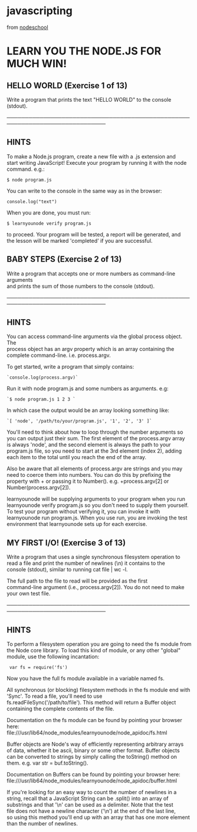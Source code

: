 # javascripting

from [nodeschool](https://nodeschool.io/index.html)

# LEARN YOU THE NODE.JS FOR MUCH WIN!  

## HELLO WORLD (Exercise 1 of 13)  

Write a program that prints the text "HELLO WORLD" to the console  
(stdout).  

─────────────────────────────────────────────────────────────────────────────  

## HINTS  

To make a Node.js program, create a new file with a .js extension and  
start writing JavaScript! Execute your program by running it with the node  
command. e.g.:  

  `$ node program.js`  

You can write to the console in the same way as in the browser:  

  `console.log("text")`

When you are done, you must run:  

  `$ learnyounode verify program.js`  

to proceed. Your program will be tested, a report will be generated, and  
the lesson will be marked 'completed' if you are successful.  


## BABY STEPS (Exercise 2 of 13)  

 Write a program that accepts one or more numbers as command-line arguments  
 and prints the sum of those numbers to the console (stdout).  

─────────────────────────────────────────────────────────────────────────────  

## HINTS  

 You can access command-line arguments via the global process object. The  
 process object has an argv property which is an array containing the  
 complete command-line. i.e. process.argv.  

 To get started, write a program that simply contains:  

    `console.log(process.argv)`

 Run it with node program.js and some numbers as arguments. e.g:  

    `$ node program.js 1 2 3 `

 In which case the output would be an array looking something like:  

    `[ 'node', '/path/to/your/program.js', '1', '2', '3' ]`  

 You'll need to think about how to loop through the number arguments so  
 you can output just their sum. The first element of the process.argv array  
 is always 'node', and the second element is always the path to your  
 program.js file, so you need to start at the 3rd element (index 2), adding  
 each item to the total until you reach the end of the array.  

 Also be aware that all elements of process.argv are strings and you may  
 need to coerce them into numbers. You can do this by prefixing the  
 property with + or passing it to Number(). e.g. +process.argv[2] or  
 Number(process.argv[2]).  

 learnyounode will be supplying arguments to your program when you run  
 learnyounode verify program.js so you don't need to supply them yourself.  
 To test your program without verifying it, you can invoke it with  
 learnyounode run program.js. When you use run, you are invoking the test  
 environment that learnyounode sets up for each exercise.  


## MY FIRST I/O! (Exercise 3 of 13)  

  Write a program that uses a single synchronous filesystem operation to  
  read a file and print the number of newlines (\n) it contains to the  
  console (stdout), similar to running cat file | wc -l.  

  The full path to the file to read will be provided as the first  
  command-line argument (i.e., process.argv[2]). You do not need to make  
  your own test file.  

 ─────────────────────────────────────────────────────────────────────────────  

## HINTS  

  To perform a filesystem operation you are going to need the fs module from  
  the Node core library. To load this kind of module, or any other "global"  
  module, use the following incantation:  

     var fs = require('fs')  

  Now you have the full fs module available in a variable named fs.  

  All synchronous (or blocking) filesystem methods in the fs module end with  
  'Sync'. To read a file, you'll need to use  
  fs.readFileSync('/path/to/file'). This method will return a Buffer object  
  containing the complete contents of the file.  

  Documentation on the fs module can be found by pointing your browser here:  
  file:///usr/lib64/node_modules/learnyounode/node_apidoc/fs.html  

  Buffer objects are Node's way of efficiently representing arbitrary arrays  
  of data, whether it be ascii, binary or some other format. Buffer objects  
  can be converted to strings by simply calling the toString() method on  
  them. e.g. var str = buf.toString().  

  Documentation on Buffers can be found by pointing your browser here:  
  file:///usr/lib64/node_modules/learnyounode/node_apidoc/buffer.html  

  If you're looking for an easy way to count the number of newlines in a  
  string, recall that a JavaScript String can be .split() into an array of  
  substrings and that '\n' can be used as a delimiter. Note that the test  
  file does not have a newline character ('\n') at the end of the last line,  
  so using this method you'll end up with an array that has one more element  
  than the number of newlines.  
